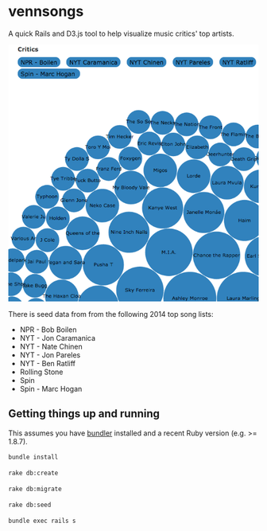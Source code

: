 vennsongs
=========

A quick Rails and D3.js tool to help visualize music critics' top artists.

![Sample vennsongs screenshot][sample]

[sample]: sample.png?raw=true "Sample vennsongs screenshot"

There is seed data from from the following 2014 top song lists:

* NPR - Bob Boilen
* NYT - Jon Caramanica
* NYT - Nate Chinen
* NYT - Jon Pareles
* NYT - Ben Ratliff
* Rolling Stone
* Spin
* Spin - Marc Hogan


## Getting things up and running

This assumes you have [bundler](http://bundler.io/) installed and a recent Ruby version (e.g. >= 1.8.7).

```
bundle install

rake db:create

rake db:migrate

rake db:seed

bundle exec rails s
```
